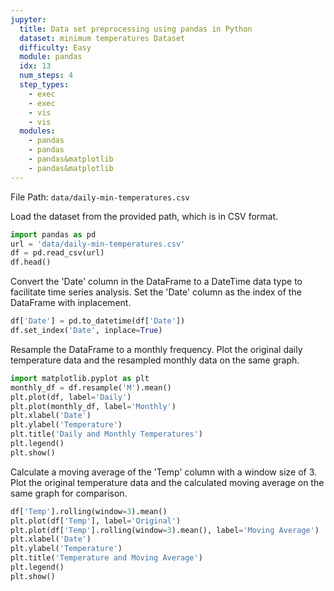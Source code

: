 ```yaml
---
jupyter:
  title: Data set preprocessing using pandas in Python
  dataset: minimum temperatures Dataset
  difficulty: Easy
  module: pandas
  idx: 13
  num_steps: 4
  step_types:
    - exec
    - exec
    - vis
    - vis
  modules:
    - pandas
    - pandas
    - pandas&matplotlib
    - pandas&matplotlib
---
```


File Path: `data/daily-min-temperatures.csv`


Load the dataset from the provided path, which is in CSV format.
```python
import pandas as pd
url = 'data/daily-min-temperatures.csv'
df = pd.read_csv(url)
df.head()
```

Convert the 'Date' column in the DataFrame to a DateTime data type to facilitate time series analysis. Set the 'Date' column as the index of the DataFrame with inplacement.
```python
df['Date'] = pd.to_datetime(df['Date'])
df.set_index('Date', inplace=True)
```


Resample the DataFrame to a monthly frequency. Plot the original daily temperature data and the resampled monthly data on the same graph.
```python
import matplotlib.pyplot as plt
monthly_df = df.resample('M').mean()
plt.plot(df, label='Daily')
plt.plot(monthly_df, label='Monthly')
plt.xlabel('Date')
plt.ylabel('Temperature')
plt.title('Daily and Monthly Temperatures')
plt.legend()
plt.show()
```

Calculate a moving average of the 'Temp' column with a window size of 3. Plot the original temperature data and the calculated moving average on the same graph for comparison.
```python
df['Temp'].rolling(window=3).mean()
plt.plot(df['Temp'], label='Original')
plt.plot(df['Temp'].rolling(window=3).mean(), label='Moving Average')
plt.xlabel('Date')
plt.ylabel('Temperature')
plt.title('Temperature and Moving Average')
plt.legend()
plt.show()
```
